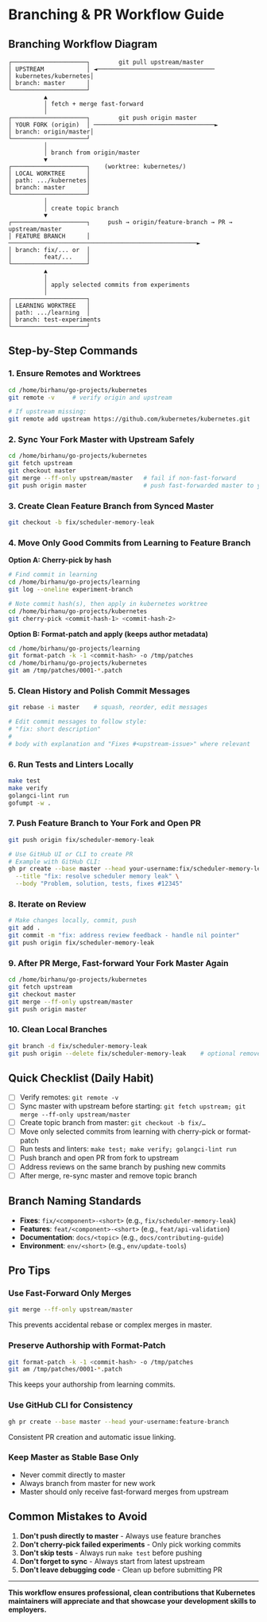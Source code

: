 # Branching & PR Workflow Guide

##  Branching Workflow Diagram

```
┌─────────────────────┐        git pull upstream/master
│ UPSTREAM            │ ◄─────────────────────────────────
│ kubernetes/kubernetes│
│ branch: master      │
└─────────────────────┘
          ▲
          │ fetch + merge fast-forward
          │
┌─────────────────────┐        git push origin master
│ YOUR FORK (origin)  │ ──────────────────────────────────►
│ branch: origin/master│
└─────────────────────┘
          │
          │ branch from origin/master
          ▼
┌─────────────────────┐    (worktree: kubernetes/)
│ LOCAL WORKTREE      │
│ path: .../kubernetes│
│ branch: master      │
└─────────────────────┘
          │
          │ create topic branch
          ▼
┌─────────────────────┐     push → origin/feature-branch → PR → upstream/master
│ FEATURE BRANCH      │  ─────────────────────────────────────────────────────►
│ branch: fix/... or  │
│         feat/...    │
└─────────────────────┘
          ▲
          │
          │ apply selected commits from experiments
          │
┌─────────────────────┐
│ LEARNING WORKTREE   │
│ path: .../learning  │
│ branch: test-experiments
└─────────────────────┘
```

##  Step-by-Step Commands

### 1. Ensure Remotes and Worktrees
```bash
cd /home/birhanu/go-projects/kubernetes
git remote -v     # verify origin and upstream

# If upstream missing:
git remote add upstream https://github.com/kubernetes/kubernetes.git
```

### 2. Sync Your Fork Master with Upstream Safely
```bash
cd /home/birhanu/go-projects/kubernetes
git fetch upstream
git checkout master
git merge --ff-only upstream/master   # fail if non-fast-forward
git push origin master                # push fast-forwarded master to your fork
```

### 3. Create Clean Feature Branch from Synced Master
```bash
git checkout -b fix/scheduler-memory-leak
```

### 4. Move Only Good Commits from Learning to Feature Branch

**Option A: Cherry-pick by hash**
```bash
# Find commit in learning
cd /home/birhanu/go-projects/learning
git log --oneline experiment-branch

# Note commit hash(s), then apply in kubernetes worktree
cd /home/birhanu/go-projects/kubernetes
git cherry-pick <commit-hash-1> <commit-hash-2>
```

**Option B: Format-patch and apply (keeps author metadata)**
```bash
cd /home/birhanu/go-projects/learning
git format-patch -k -1 <commit-hash> -o /tmp/patches
cd /home/birhanu/go-projects/kubernetes
git am /tmp/patches/0001-*.patch
```

### 5. Clean History and Polish Commit Messages
```bash
git rebase -i master    # squash, reorder, edit messages

# Edit commit messages to follow style:
# "fix: short description"
# 
# body with explanation and "Fixes #<upstream-issue>" where relevant
```

### 6. Run Tests and Linters Locally
```bash
make test
make verify
golangci-lint run
gofumpt -w .
```

### 7. Push Feature Branch to Your Fork and Open PR
```bash
git push origin fix/scheduler-memory-leak

# Use GitHub UI or CLI to create PR
# Example with GitHub CLI:
gh pr create --base master --head your-username:fix/scheduler-memory-leak \
  --title "fix: resolve scheduler memory leak" \
  --body "Problem, solution, tests, fixes #12345"
```

### 8. Iterate on Review
```bash
# Make changes locally, commit, push
git add .
git commit -m "fix: address review feedback - handle nil pointer"
git push origin fix/scheduler-memory-leak
```

### 9. After PR Merge, Fast-forward Your Fork Master Again
```bash
cd /home/birhanu/go-projects/kubernetes
git fetch upstream
git checkout master
git merge --ff-only upstream/master
git push origin master
```

### 10. Clean Local Branches
```bash
git branch -d fix/scheduler-memory-leak
git push origin --delete fix/scheduler-memory-leak    # optional remove remote branch
```

##  Quick Checklist (Daily Habit)

- [ ] Verify remotes: `git remote -v`
- [ ] Sync master with upstream before starting: `git fetch upstream; git merge --ff-only upstream/master`
- [ ] Create topic branch from master: `git checkout -b fix/…`
- [ ] Move only selected commits from learning with cherry-pick or format-patch
- [ ] Run tests and linters: `make test; make verify; golangci-lint run`
- [ ] Push branch and open PR from fork to upstream
- [ ] Address reviews on the same branch by pushing new commits
- [ ] After merge, re-sync master and remove topic branch

##  Branch Naming Standards

- **Fixes**: `fix/<component>-<short>` (e.g., `fix/scheduler-memory-leak`)
- **Features**: `feat/<component>-<short>` (e.g., `feat/api-validation`)
- **Documentation**: `docs/<topic>` (e.g., `docs/contributing-guide`)
- **Environment**: `env/<short>` (e.g., `env/update-tools`)

## Pro Tips

### Use Fast-Forward Only Merges
```bash
git merge --ff-only upstream/master
```
This prevents accidental rebase or complex merges in master.

### Preserve Authorship with Format-Patch
```bash
git format-patch -k -1 <commit-hash> -o /tmp/patches
git am /tmp/patches/0001-*.patch
```
This keeps your authorship from learning commits.

### Use GitHub CLI for Consistency
```bash
gh pr create --base master --head your-username:feature-branch
```
Consistent PR creation and automatic issue linking.

### Keep Master as Stable Base Only
- Never commit directly to master
- Always branch from master for new work
- Master should only receive fast-forward merges from upstream

##  Common Mistakes to Avoid

1. **Don't push directly to master** - Always use feature branches
2. **Don't cherry-pick failed experiments** - Only pick working commits
3. **Don't skip tests** - Always run `make test` before pushing
4. **Don't forget to sync** - Always start from latest upstream
5. **Don't leave debugging code** - Clean up before submitting PR

---

**This workflow ensures professional, clean contributions that Kubernetes maintainers will appreciate and that showcase your development skills to employers.**
